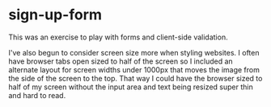 # sign-up-form

This was an exercise to play with forms and client-side validation. 

I've also begun to consider screen size more when styling websites. I often have browser tabs open sized to half of the screen so I included an alternate layout for screen widths under 1000px that moves the image from the side of the screen to the top. That way I could have the browser sized to half of my screen without the input area and text being resized super thin and hard to read.
